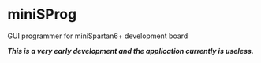 miniSProg
=========

GUI programmer for miniSpartan6+ development board

***This is a very early development and the application currently is useless.***
